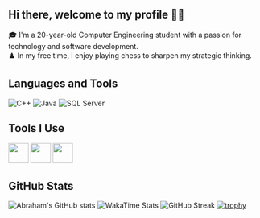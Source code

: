 ## Hi there, welcome to my profile 👋👾

🎓 I'm a 20-year-old Computer Engineering student with a passion for technology and software development.  
♟️ In my free time, I enjoy playing chess to sharpen my strategic thinking.

## Languages and Tools
![C++](https://img.shields.io/badge/C%2B%2B-00599C?style=for-the-badge&logo=c%2B%2B&logoColor=white)
![Java](https://img.shields.io/badge/Java-ED8B00?style=for-the-badge&logo=java&logoColor=white)
![SQL Server](https://img.shields.io/badge/Microsoft%20SQL%20Server-CC2927?style=for-the-badge&logo=microsoft%20sql%20server&logoColor=white)

## Tools I Use
<img src="https://cdn.jsdelivr.net/gh/devicons/devicon/icons/cplusplus/cplusplus-original.svg" width="40" height="40"/>
<img src="https://cdn.jsdelivr.net/gh/devicons/devicon/icons/java/java-original.svg" width="40" height="40"/>
<img src="https://cdn.jsdelivr.net/gh/devicons/devicon/icons/microsoftsqlserver/microsoftsqlserver-plain.svg" width="40" height="40"/>

## GitHub Stats
![Abraham's GitHub stats](https://github-readme-stats.vercel.app/api?username=AlejandroFV74&count_private=true&show_icons=true&theme=radical)
![WakaTime Stats](https://github-readme-stats.vercel.app/api/wakatime?username=AlejandroFV74)
![GitHub Streak](https://github-readme-streak-stats.herokuapp.com/?user=AlejandroFV74&theme=radical)
[![trophy](https://github-profile-trophy.vercel.app/?username=AlejandroFV74)](https://github.com/ryo-ma/github-profile-trophy)






<!--
**AlejandroFV74/AlejandroFV74** is a ✨ _special_ ✨ repository because its `README.md` (this file) appears on your GitHub profile.

Here are some ideas to get you started:

- 🔭 I’m currently working on ...
- 🌱 I’m currently learning ...
- 👯 I’m looking to collaborate on ...
- 🤔 I’m looking for help with ...
- 💬 Ask me about ...
- 📫 How to reach me: ...
- 😄 Pronouns: ...
- ⚡ Fun fact: ...
-->
